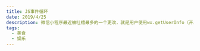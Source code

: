 ```yaml
---
title: JS事件循环
date: 2019/4/25
description: 微信小程序最近被吐槽最多的一个更改，就是用户使用wx.getUserInfo（开发和体验版）时不会弹出授权，正式版不受影响。现在授权方式是需要引导用户点击一个授权按钮，然后再弹出授权。我最近围绕这个做了一些研究，来看看我是如何做好这个授权。
tags:
  - 美食
  - 娱乐
---
```


